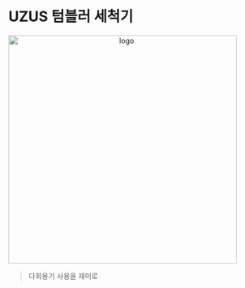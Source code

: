 # UZUS 텀블러 세척기

<div align="center" style="display:flex;">
     <img src="C:\Users\wj671\img/logo.png" width="450" alt="logo"/>
</div>

> 다회용기 사용을 재미로